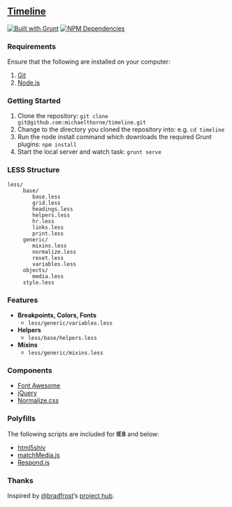 ## [Timeline](http://code.userx.co.za/timeline/)

[![Built with Grunt](https://cdn.gruntjs.com/builtwith.png)](http://gruntjs.com)
[![NPM Dependencies](https://david-dm.org/michaelthorne/timeline.png)](https://david-dm.org)

### Requirements

Ensure that the following are installed on your computer:

1. [Git](http://git-scm.com)
2. [Node.js](http://nodejs.org)

### Getting Started

1. Clone the repository: `git clone git@github.com:michaelthorne/timeline.git`
2. Change to the directory you cloned the repository into: e.g. `cd timeline`
3. Run the node install command which downloads the required Grunt plugins: `npm install`
4. Start the local server and watch task: `grunt serve`

### LESS Structure

```
less/
     base/
        base.less
        grid.less
        headings.less
        helpers.less
        hr.less
        links.less
        print.less
     generic/
        mixins.less
        normalize.less
        reset.less
        variables.less
     objects/
        media.less
     style.less
```

### Features

- **Breakpoints, Colors, Fonts**
    - `less/generic/variables.less`
- **Helpers**
    - `less/base/helpers.less`
- **Mixins**
    - `less/generic/mixins.less`

### Components

- [Font Awesome](http://fontawesome.io)
- [jQuery](http://jquery.com)
- [Normalize.css](http://necolas.github.io/normalize.css)

### Polyfills

The following scripts are included for **IE8** and below:
- [html5shiv](https://github.com/aFarkas/html5shiv)
- [matchMedia.js](https://github.com/paulirish/matchMedia.js)
- [Respond.js](https://github.com/scottjehl/Respond)

### Thanks

Inspired by [@bradfrost](twitter.com/brad_frost)’s [project hub](https://github.com/bradfrost/project-hub).
